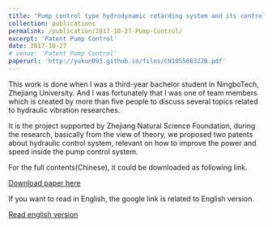 ```yaml
---
title: "Pump control type hydrodynamic retarding system and its control method"
collection: publications
permalink: /publication/2017-10-27-Pump-Control/
excerpt: 'Patent Pump Control'
date: 2017-10-27
# venue: 'Patent Pump Control'
paperurl: 'http://yukun093.github.io/files/CN105508322B.pdf'
---
```

This work is done when I was a third-year bachelor student in NingboTech, Zhejiang University. And I was fortunately that I was one of team members which is created by more than five people to discuss several topics related to hydraulic vibration researches.

It is the project supported by Zhejiang Natural Science Foundation, during the research, basically from the view of theory, we proposed two patents about hydraulic control system, relevant on how to improve the power and speed inside the pump control system.

For the full contents(Chinese), it could be downloaded as following link.

[Download paper here](http://academicpages.github.io/files/CN105508324B.pdf)

If you want to read in English, the google link is related to English version.

[Read english version](https://patents.google.com/patent/CN105508322B/en)

